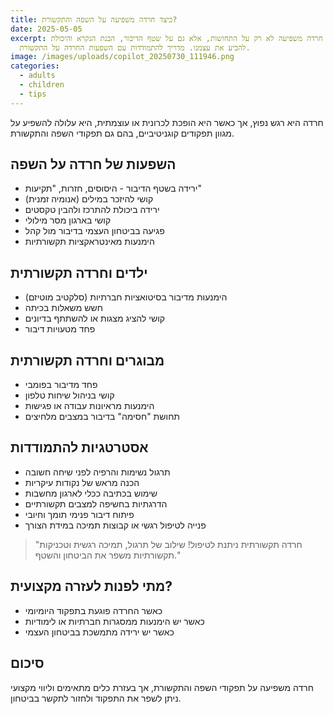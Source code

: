 ```yaml
---
title: כיצד חרדה משפיעה על השפה והתקשורת?
date: 2025-05-05
excerpt: חרדה משפיעה לא רק על התחושות, אלא גם על שטף הדיבור, הבנת הנקרא והיכולת
  להביע את עצמנו. מדריך להתמודדות עם השפעות החרדה על התקשורת.
image: /images/uploads/copilot_20250730_111946.png
categories:
  - adults
  - children
  - tips
---
```


חרדה היא רגש נפוץ, אך כאשר היא הופכת לכרונית או עוצמתית, היא עלולה להשפיע על מגוון תפקודים קוגניטיביים, בהם גם תפקודי השפה והתקשורת.

## השפעות של חרדה על השפה

* ירידה בשטף הדיבור - היסוסים, חזרות, "תקיעות"
* קושי להיזכר במילים (אנומיה זמנית)
* ירידה ביכולת להתרכז ולהבין טקסטים
* קושי בארגון מסר מילולי
* פגיעה בביטחון העצמי בדיבור מול קהל
* הימנעות מאינטראקציות תקשורתיות

## ילדים וחרדה תקשורתית

* הימנעות מדיבור בסיטואציות חברתיות (סלקטיב מוטיזם)
* חשש משאלות בכיתה
* קושי להציג מצגות או להשתתף בדיונים
* פחד מטעויות דיבור

## מבוגרים וחרדה תקשורתית

* פחד מדיבור בפומבי
* קושי בניהול שיחות טלפון
* הימנעות מראיונות עבודה או פגישות
* תחושת "חסימה" בדיבור במצבים מלחיצים

## אסטרטגיות להתמודדות

* תרגול נשימות והרפיה לפני שיחה חשובה
* הכנה מראש של נקודות עיקריות
* שימוש בכתיבה ככלי לארגון מחשבות
* הדרגתיות בחשיפה למצבים תקשורתיים
* פיתוח דיבור פנימי תומך וחיובי
* פנייה לטיפול רגשי או קבוצות תמיכה במידת הצורך

> "חרדה תקשורתית ניתנת לטיפול! שילוב של תרגול, תמיכה רגשית וטכניקות תקשורתיות משפר את הביטחון והשטף."

## מתי לפנות לעזרה מקצועית?

* כאשר החרדה פוגעת בתפקוד היומיומי
* כאשר יש הימנעות ממסגרות חברתיות או לימודיות
* כאשר יש ירידה מתמשכת בביטחון העצמי

## סיכום

חרדה משפיעה על תפקודי השפה והתקשורת, אך בעזרת כלים מתאימים וליווי מקצועי ניתן לשפר את התפקוד ולחזור לתקשר בביטחון.
